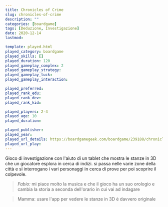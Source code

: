 ```yaml
---
title: Chronicles of Crime
slug: chronicles-of-crime
description: ""
categories: [boardgame]
tags: [Deduzione, Investigazione]
date: 2020-12-14
lastmod: 

template: played.html
played_category: boardgame
played_skills: []
played_duration: 120
played_gameplay_complex: 2
played_gameplay_strategy: 
played_gameplay_luck: 
played_gameplay_interaction: 

played_preferred: 
played_rank_edu: 
played_rank_dev: 
played_rank_kid: 

played_players: 2-4
played_age: 10
played_duration: 

played_publisher: 
played_year: 
played_url_details: https://boardgamegeek.com/boardgame/239188/chronicles-crime
played_url_play: 
---
```

 
Gioco di investigazione con l'aiuto di un tablet che mostra le stanze in 3D che un giocatore esplora in cerca di indizi.
si passa nelle varie zone della città e si interrogano i vari personaggi in cerca di prove per poi scoprire il colpevole.

> *Fabio:*
> mi piace molto la musica e che il gioco ha un suo orologio e cambia la storia a seconda dell'orario in cui vai ad indagare

> Mamma: usare l'app per vedere le stanze in 3D è davvero originale


